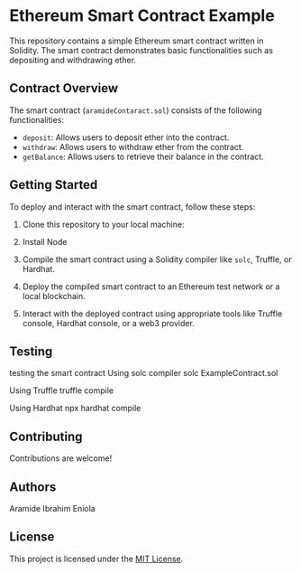 # Ethereum Smart Contract Example

This repository contains a simple Ethereum smart contract written in Solidity. The smart contract demonstrates basic functionalities such as depositing and withdrawing ether.

## Contract Overview

The smart contract (`aramideContaract.sol`) consists of the following functionalities:

- `deposit`: Allows users to deposit ether into the contract.
- `withdraw`: Allows users to withdraw ether from the contract.
- `getBalance`: Allows users to retrieve their balance in the contract.

## Getting Started

To deploy and interact with the smart contract, follow these steps:

1. Clone this repository to your local machine:

2. Install Node

3. Compile the smart contract using a Solidity compiler like `solc`, Truffle, or Hardhat.

4. Deploy the compiled smart contract to an Ethereum test network or a local blockchain.

5. Interact with the deployed contract using appropriate tools like Truffle console, Hardhat console, or a web3 provider.

## Testing

testing the smart contract
 Using solc compiler
solc ExampleContract.sol

Using Truffle
truffle compile

 Using Hardhat
npx hardhat compile


## Contributing

Contributions are welcome!


## Authors
Aramide Ibrahim Eniola

## License

This project is licensed under the [MIT License](LICENSE).
